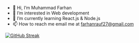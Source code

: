 - 👋 Hi, I’m Muhammad Farhan
- 👀 I’m interested in Web development
- 🌱 I’m currently learning React.js & Node.js
- 📫 How to reach me email me at farhanrauf27@gmail.com

<!---
farhanrauf27/farhanrauf27 is a ✨ special ✨ repository because its `README.md` (this file) appears on your GitHub profile.
You can click the Preview link to take a look at your changes.
--->
[![GitHub Streak](https://streak-stats.demolab.com/?user=DenverCoder1)](https://git.io/streak-stats)
